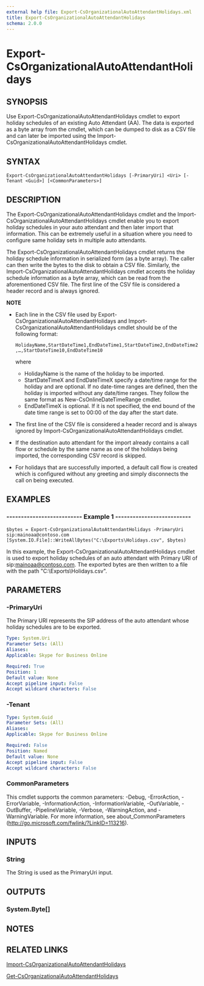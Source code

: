```yaml
---
external help file: Export-CsOrganizationalAutoAttendantHolidays.xml
title: Export-CsOrganizationalAutoAttendantHolidays
schema: 2.0.0
---
```


# Export-CsOrganizationalAutoAttendantHolidays

## SYNOPSIS
Use Export-CsOrganizationalAutoAttendantHolidays cmdlet to export holiday schedules of an existing Auto Attendant (AA). The data is exported as a byte array from the cmdlet, which can be dumped to disk as a CSV file and can later be imported using the Import-CsOrganizationalAutoAttendantHolidays cmdlet.

## SYNTAX

```
Export-CsOrganizationalAutoAttendantHolidays [-PrimaryUri] <Uri> [-Tenant <Guid>] [<CommonParameters>]
```

## DESCRIPTION
The Export-CsOrganizationalAutoAttendantHolidays cmdlet and the Import-CsOrganizationalAutoAttendantHolidays cmdlet enable you to export holiday schedules in your auto attendant and then later import that information. This can be extremely useful in a situation where you need to configure same holiday sets in multiple auto attendants.

The Export-CsOrganizationalAutoAttendantHolidays cmdlet returns the holiday schedule information in serialized form (as a byte array). The caller can then write the bytes to the disk to obtain a CSV file. Similarly, the Import-CsOrganizationalAutoAttendantHolidays cmdlet accepts the holiday schedule information as a byte array, which can be read from the aforementioned CSV file. The first line of the CSV file is considered a header record and is always ignored.

**NOTE**
- Each line in the CSV file used by Export-CsOrganizationalAutoAttendantHolidays and Import-CsOrganizationalAutoAttendantHolidays cmdlet should be of the following format:

   `HolidayName,StartDateTime1,EndDateTime1,StartDateTime2,EndDateTime2,…,StartDateTime10,EndDateTime10`

    where 
    - HolidayName is the name of the holiday to be imported.
    - StartDateTimeX and EndDateTimeX specify a date/time range for the holiday and are optional. If no date-time ranges are defined, then the holiday is imported without any date/time ranges. They follow the same format as New-CsOnlineDateTimeRange cmdlet.
    - EndDateTimeX is optional. If it is not specified, the end bound of the date time range is set to 00:00 of the day after the start date.
- The first line of the CSV file is considered a header record and is always ignored by Import-CsOrganizationalAutoAttendantHolidays cmdlet.
- If the destination auto attendant for the import already contains a call flow or schedule by the same name as one of the holidays being imported, the corresponding CSV record is skipped.
- For holidays that are successfully imported, a default call flow is created which is configured without any greeting and simply disconnects the call on being executed.

## EXAMPLES

### -------------------------- Example 1 --------------------------
```
$bytes = Export-CsOrganizationalAutoAttendantHolidays -PrimaryUri sip:mainoaa@contoso.com
[System.IO.File]::WriteAllBytes("C:\Exports\Holidays.csv", $bytes)
```

In this example, the Export-CsOrganizationalAutoAttendantHolidays cmdlet is used to export holiday schedules of an auto attendant with Primary URI of sip:mainoaa@contoso.com. The exported bytes are then written to a file with the path "C:\Exports\Holidays.csv".

## PARAMETERS

### -PrimaryUri
The Primary URI represents the SIP address of the auto attendant whose holiday schedules are to be exported.

```yaml
Type: System.Uri
Parameter Sets: (All)
Aliases: 
Applicable: Skype for Business Online

Required: True
Position: 1
Default value: None
Accept pipeline input: False
Accept wildcard characters: False
```

### -Tenant

```yaml
Type: System.Guid
Parameter Sets: (All)
Aliases: 
Applicable: Skype for Business Online

Required: False
Position: Named
Default value: None
Accept pipeline input: False
Accept wildcard characters: False
```

### CommonParameters
This cmdlet supports the common parameters: -Debug, -ErrorAction, -ErrorVariable, -InformationAction, -InformationVariable, -OutVariable, -OutBuffer, -PipelineVariable, -Verbose, -WarningAction, and -WarningVariable. For more information, see about_CommonParameters (http://go.microsoft.com/fwlink/?LinkID=113216).


## INPUTS

### String
The String is used as the PrimaryUri input.


## OUTPUTS

### System.Byte[]


## NOTES


## RELATED LINKS

[Import-CsOrganizationalAutoAttendantHolidays](Import-CsOrganizationalAutoAttendantHolidays.md)

[Get-CsOrganizationalAutoAttendantHolidays](Get-CsOrganizationalAutoAttendantHolidays.md)

